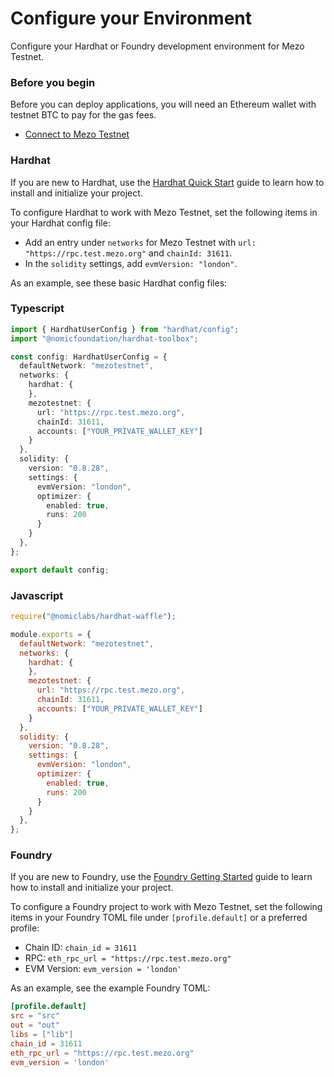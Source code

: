 # Configure your Environment

Configure your Hardhat or Foundry development environment for Mezo Testnet.

### Before you begin

Before you can deploy applications, you will need an Ethereum wallet with testnet BTC to pay for the gas fees.

* [Connect to Mezo Testnet](../../../../../../docs/users/getting-started/connect/)

### Hardhat

If you are new to Hardhat, use the [Hardhat Quick Start](https://hardhat.org/hardhat-runner/docs/getting-started#quick-start) guide to learn how to install and initialize your project.

To configure Hardhat to work with Mezo Testnet, set the following items in your Hardhat config file:

* Add an entry under `networks` for Mezo Testnet with `url: "https://rpc.test.mezo.org"` and `chainId: 31611`.
* In the `solidity` settings, add `evmVersion: "london"`.

As an example, see these basic Hardhat config files:

### Typescript

```typescript
import { HardhatUserConfig } from "hardhat/config";
import "@nomicfoundation/hardhat-toolbox";

const config: HardhatUserConfig = {
  defaultNetwork: "mezotestnet",
  networks: {
    hardhat: {
    },
    mezotestnet: {
      url: "https://rpc.test.mezo.org",
      chainId: 31611,
      accounts: ["YOUR_PRIVATE_WALLET_KEY"]
    }
  },
  solidity: {
    version: "0.8.28",
    settings: {
      evmVersion: "london",
      optimizer: {
        enabled: true,
        runs: 200
      }
    }
  },
};

export default config;
```

### Javascript

```javascript
require("@nomiclabs/hardhat-waffle");

module.exports = {
  defaultNetwork: "mezotestnet",
  networks: {
    hardhat: {
    },
    mezotestnet: {
      url: "https://rpc.test.mezo.org",
      chainId: 31611,
      accounts: ["YOUR_PRIVATE_WALLET_KEY"]
    }
  },
  solidity: {
    version: "0.8.28",
    settings: {
      evmVersion: "london",
      optimizer: {
        enabled: true,
        runs: 200
      }
    }
  },
};
```

### Foundry

If you are new to Foundry, use the [Foundry Getting Started](https://book.getfoundry.sh/getting-started/installation) guide to learn how to install and initialize your project.

To configure a Foundry project to work with Mezo Testnet, set the following items in your Foundry TOML file under `[profile.default]` or a preferred profile:

* Chain ID: `chain_id = 31611`
* RPC: `eth_rpc_url = "https://rpc.test.mezo.org"`
* EVM Version: `evm_version = 'london'`

As an example, see the example Foundry TOML:

```toml
[profile.default]
src = "src"
out = "out"
libs = ["lib"]
chain_id = 31611
eth_rpc_url = "https://rpc.test.mezo.org"
evm_version = 'london'
```
